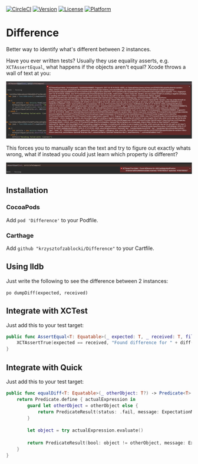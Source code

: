 [![CircleCI](https://circleci.com/gh/krzysztofzablocki/Difference.svg?style=shield)](https://circleci.com/gh/krzysztofzablocki/Difference)
[![Version](https://img.shields.io/cocoapods/v/Difference.svg?style=flat)](http://cocoapods.org/pods/Difference)
[![License](https://img.shields.io/cocoapods/l/Difference.svg?style=flat)](http://cocoapods.org/pods/Difference)
[![Platform](https://img.shields.io/cocoapods/p/Difference.svg?style=flat)](http://cocoapods.org/pods/Difference)

# Difference

Better way to identify what's different between 2 instances.

Have you ever written tests? 
Usually they use equality asserts, e.g. `XCTAssertEqual`, what happens if the objects aren't equal? Xcode throws a wall of text at you:

![](Resources/before.png)

This forces you to manually scan the text and try to figure out exactly whats wrong, what if instead you could just learn which property is different?

![](Resources/after.png)

## Installation

### CocoaPods

Add `pod 'Difference'` to your Podfile.

### Carthage

Add `github "krzysztofzablocki/Difference"` to your Cartfile.

## Using lldb

Just write the following to see the difference between 2 instances:

`po dumpDiff(expected, received)`


## Integrate with XCTest
Just add this to your test target:

```swift
public func AssertEqual<T: Equatable>(_ expected: T, _ received: T, file: StaticString = #file, line: UInt = #line) {
    XCTAssertTrue(expected == received, "Found difference for " + diff(expected, received).joined(separator: ", "), file: file, line: line)
}
```

## Integrate with Quick
Just add this to your test target:

```swift
public func equalDiff<T: Equatable>(_ otherObject: T?) -> Predicate<T> {
    return Predicate.define { actualExpression in
        guard let otherObject = otherObject else {
            return PredicateResult(status: .fail, message: ExpectationMessage.fail("").appendedBeNilHint())
        }

        let object = try actualExpression.evaluate()

        return PredicateResult(bool: object != otherObject, message: ExpectationMessage.fail("Found difference for " + diff(object, otherObject).joined(separator: ", ")))
    }
}
```
